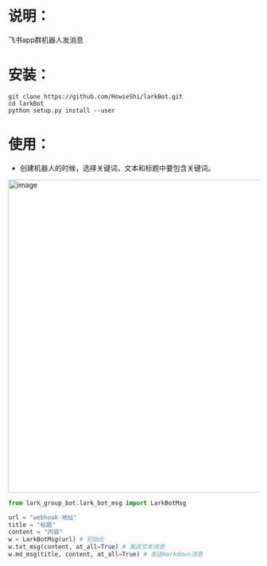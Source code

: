 # 说明：
飞书app群机器人发消息

# 安装：
```
git clone https://github.com/HowieShi/larkBot.git
cd larkBot
python setup.py install --user
```
# 使用：
* 创建机器人的时候，选择关键词，文本和标题中要包含关键词。
<img width="630" alt="image" src="https://user-images.githubusercontent.com/25098399/229023350-8ccfb38d-443e-4676-954c-42b4a82bf8a0.png">


```python
from lark_group_bot.lark_bot_msg import LarkBotMsg

url = "webhook 地址"
title = "标题"
content = "内容"
w = LarkBotMsg(url) # 初始化
w.txt_msg(content, at_all=True) # 发送文本消息
w.md_msg(title, content, at_all=True) # 发送markdown消息
```
